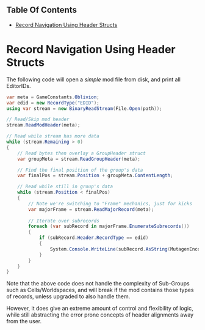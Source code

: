 <!-- START doctoc generated TOC please keep comment here to allow auto update -->
<!-- DON'T EDIT THIS SECTION, INSTEAD RE-RUN doctoc TO UPDATE -->
## Table Of Contents

- [Record Navigation Using Header Structs](#record-navigation-using-header-structs)

<!-- END doctoc generated TOC please keep comment here to allow auto update -->

# Record Navigation Using Header Structs
The following code will open a _simple_ mod file from disk, and print all EditorIDs. 

```cs
var meta = GameConstants.Oblivion;
var edid = new RecordType("EDID");
using var stream = new BinaryReadStream(File.Open(path));

// Read/Skip mod header
stream.ReadModHeader(meta);

// Read while stream has more data
while (stream.Remaining > 0)
{
    // Read bytes then overlay a GroupHeader struct
    var groupMeta = stream.ReadGroupHeader(meta);

    // Find the final position of the group's data
    var finalPos = stream.Position + groupMeta.ContentLength;

    // Read while still in group's data
    while (stream.Position < finalPos)
    {
        // Note we're switching to "Frame" mechanics, just for kicks
        var majorFrame = stream.ReadMajorRecord(meta);
        
        // Iterate over subrecords
        foreach (var subRecord in majorFrame.EnumerateSubrecords())
        {
            if (subRecord.Header.RecordType == edid)
            {
                System.Console.WriteLine(subRecord.AsString(MutagenEncodingProvider.Instance.GetEncoding(GameRelease.Oblivion, Language.English)));
            }
        }
    }
}
```

Note that the above code does not handle the complexity of Sub-Groups such as Cells/Worldspaces, and will break if the mod contains those types of records, unless upgraded to also handle them. 

However, it does give an extreme amount of control and flexibility of logic, while still abstracting the error prone concepts of header alignments away from the user.